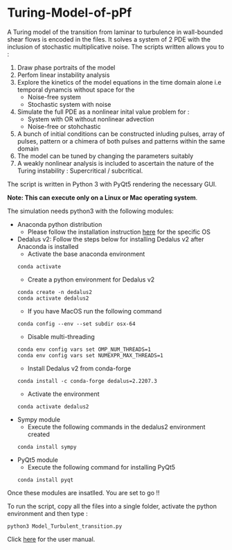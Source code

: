 # Turing-Model-of-pPf
A Turing model of the transition from laminar to turbulence in wall-bounded shear flows is encoded in the files. It solves a system of 2 PDE with the inclusion of stochastic multiplicative noise. 
The scripts written allows you to :
1) Draw phase portraits of the model
2) Perfom linear instability analysis
3) Explore the kinetics of the model equations in the time domain alone i.e temporal dynamcis without space for the
   - Noise-free system
   - Stochastic system with noise
4) Simulate the full PDE as a nonlinear inital value problem for : 
   - System with OR without nonlinear advection
   - Noise-free or stohchastic
5) A bunch of initial conditions can be constructed inluding pulses, array of pulses, pattern or a chimera of both pulses and patterns within the same domain
6) The model can be tuned by changing the parameters suitably
7) A weakly nonlinear analysis is included to ascertain the nature of the Turing instability : Supercritical / subcritical.

The script is written in Python 3 with PyQt5 rendering the necessary GUI.

<strong>Note: This can execute only on a Linux or Mac operating system</strong>.

The simulation needs python3 with the following modules:
- Anaconda python distribution
   - Please follow the installation instruction [here](https://www.anaconda.com/download) for the specific OS
- Dedalus v2: Follow the steps below for installing Dedalus v2 after Anaconda is installed
   - Activate the base anaconda environment
   ```
   conda activate
   ```
   - Create a python environment for Dedalus v2
   ```
   conda create -n dedalus2
   conda activate dedalus2
   ```
   - If you have MacOS run the following command
   ```
   conda config --env --set subdir osx-64
   ```
   - Disable multi-threading
   ```
   conda env config vars set OMP_NUM_THREADS=1
   conda env config vars set NUMEXPR_MAX_THREADS=1
   ```
   - Install Dedalus v2 from conda-forge
   ```
   conda install -c conda-forge dedalus=2.2207.3
   ```
   - Activate the environment
   ```
   conda activate dedalus2
   ```
- Sympy module
   - Execute the following commands in the dedalus2 environment created
   ```
   conda install sympy
   ```
- PyQt5 module
   - Execute the following command for installing PyQt5
   ```
   conda install pyqt
   ```
Once these modules are insatlled. You are set to go !!

To run the script, copy all the files into a single folder, activate the python environment and then type :
```
python3 Model_Turbulent_transition.py
```
Click [here](https://github.com/PavanVKashyap/Turing-Model-of-pPf/blob/main/user_manual.pdf) for the user manual.
